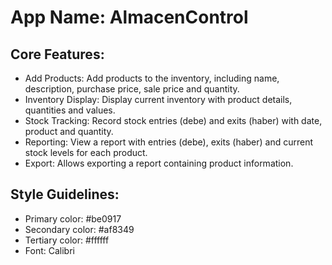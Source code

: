 # **App Name**: AlmacenControl

## Core Features:

- Add Products: Add products to the inventory, including name, description, purchase price, sale price and quantity.
- Inventory Display: Display current inventory with product details, quantities and values.
- Stock Tracking: Record stock entries (debe) and exits (haber) with date, product and quantity.
- Reporting: View a report with entries (debe), exits (haber) and current stock levels for each product.
- Export: Allows exporting a report containing product information.

## Style Guidelines:

- Primary color: #be0917
- Secondary color: #af8349
- Tertiary color: #ffffff
- Font: Calibri